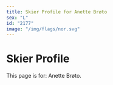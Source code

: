 ```yaml
---
title: Skier Profile for Anette Brøto
sex: "L"
id: "2177"
image: "/img/flags/nor.svg" 
---
```


# Skier Profile

This page is for: Anette Brøto.
    